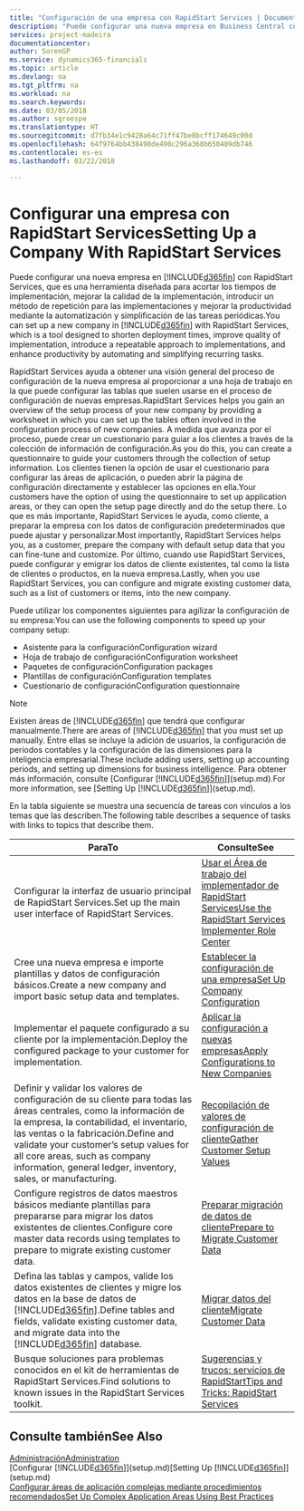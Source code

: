 ```yaml
---
title: "Configuración de una empresa con RapidStart Services | Documentos de Microsoft"
description: "Puede configurar una nueva empresa en Business Central con RapidStart Services, que es una herramienta diseñada para acortar los tiempos de implementación, mejorar la calidad de la implementación, introducir un método de repetición para las implementaciones y mejorar la productividad mediante la automatización y simplificación de las tareas periódicas."
services: project-madeira
documentationcenter: 
author: SorenGP
ms.service: dynamics365-financials
ms.topic: article
ms.devlang: na
ms.tgt_pltfrm: na
ms.workload: na
ms.search.keywords: 
ms.date: 03/05/2018
ms.author: sgroespe
ms.translationtype: HT
ms.sourcegitcommit: d7fb34e1c9428a64c71ff47be8bcff174649c00d
ms.openlocfilehash: 64f9764bb438498de490c296a368b650409db746
ms.contentlocale: es-es
ms.lasthandoff: 03/22/2018

---
```

# <a name="setting-up-a-company-with-rapidstart-services"></a><span data-ttu-id="49202-103">Configurar una empresa con RapidStart Services</span><span class="sxs-lookup"><span data-stu-id="49202-103">Setting Up a Company With RapidStart Services</span></span>
<span data-ttu-id="49202-104">Puede configurar una nueva empresa en [!INCLUDE[d365fin](includes/d365fin_md.md)] con RapidStart Services, que es una herramienta diseñada para acortar los tiempos de implementación, mejorar la calidad de la implementación, introducir un método de repetición para las implementaciones y mejorar la productividad mediante la automatización y simplificación de las tareas periódicas.</span><span class="sxs-lookup"><span data-stu-id="49202-104">You can set up a new company in [!INCLUDE[d365fin](includes/d365fin_md.md)] with RapidStart Services, which is a tool designed to shorten deployment times, improve quality of implementation, introduce a repeatable approach to implementations, and enhance productivity by automating and simplifying recurring tasks.</span></span>  

<span data-ttu-id="49202-105">RapidStart Services ayuda a obtener una visión general del proceso de configuración de la nueva empresa al proporcionar a una hoja de trabajo en la que puede configurar las tablas que suelen usarse en el proceso de configuración de nuevas empresas.</span><span class="sxs-lookup"><span data-stu-id="49202-105">RapidStart Services helps you gain an overview of the setup process of your new company by providing a worksheet in which you can set up the tables often involved in the configuration process of new companies.</span></span> <span data-ttu-id="49202-106">A medida que avanza por el proceso, puede crear un cuestionario para guiar a los clientes a través de la colección de información de configuración.</span><span class="sxs-lookup"><span data-stu-id="49202-106">As you do this, you can create a questionnaire to guide your customers through the collection of setup information.</span></span> <span data-ttu-id="49202-107">Los clientes tienen la opción de usar el cuestionario para configurar las áreas de aplicación, o pueden abrir la página de configuración directamente y establecer las opciones en ella.</span><span class="sxs-lookup"><span data-stu-id="49202-107">Your customers have the option of using the questionnaire to set up application areas, or they can open the setup page directly and do the setup there.</span></span> <span data-ttu-id="49202-108">Lo que es más importante, RapidStart Services le ayuda, como cliente, a preparar la empresa con los datos de configuración predeterminados que puede ajustar y personalizar.</span><span class="sxs-lookup"><span data-stu-id="49202-108">Most importantly, RapidStart Services helps you, as a customer, prepare the company with default setup data that you can fine-tune and customize.</span></span> <span data-ttu-id="49202-109">Por último, cuando use RapidStart Services, puede configurar y emigrar los datos de cliente existentes, tal como la lista de clientes o productos, en la nueva empresa.</span><span class="sxs-lookup"><span data-stu-id="49202-109">Lastly, when you use RapidStart Services, you can configure and migrate existing customer data, such as a list of customers or items, into the new company.</span></span>

<span data-ttu-id="49202-110">Puede utilizar los componentes siguientes para agilizar la configuración de su empresa:</span><span class="sxs-lookup"><span data-stu-id="49202-110">You can use the following components to speed up your company setup:</span></span>  

-   <span data-ttu-id="49202-111">Asistente para la configuración</span><span class="sxs-lookup"><span data-stu-id="49202-111">Configuration wizard</span></span>  
-   <span data-ttu-id="49202-112">Hoja de trabajo de configuración</span><span class="sxs-lookup"><span data-stu-id="49202-112">Configuration worksheet</span></span>  
-   <span data-ttu-id="49202-113">Paquetes de configuración</span><span class="sxs-lookup"><span data-stu-id="49202-113">Configuration packages</span></span>  
-   <span data-ttu-id="49202-114">Plantillas de configuración</span><span class="sxs-lookup"><span data-stu-id="49202-114">Configuration templates</span></span>  
-   <span data-ttu-id="49202-115">Cuestionario de configuración</span><span class="sxs-lookup"><span data-stu-id="49202-115">Configuration questionnaire</span></span>  

> [!Note]  
>  <span data-ttu-id="49202-116">Existen áreas de [!INCLUDE[d365fin](includes/d365fin_md.md)] que tendrá que configurar manualmente.</span><span class="sxs-lookup"><span data-stu-id="49202-116">There are areas of [!INCLUDE[d365fin](includes/d365fin_md.md)] that you must set up manually.</span></span> <span data-ttu-id="49202-117">Entre ellas se incluye la adición de usuarios, la configuración de periodos contables y la configuración de las dimensiones para la inteligencia empresarial.</span><span class="sxs-lookup"><span data-stu-id="49202-117">These include adding users, setting up accounting periods, and setting up dimensions for business intelligence.</span></span> <span data-ttu-id="49202-118">Para obtener más información, consulte [Configurar [!INCLUDE[d365fin](includes/d365fin_md.md)]](setup.md).</span><span class="sxs-lookup"><span data-stu-id="49202-118">For more information, see [Setting Up [!INCLUDE[d365fin](includes/d365fin_md.md)]](setup.md).</span></span>

 <span data-ttu-id="49202-119">En la tabla siguiente se muestra una secuencia de tareas con vínculos a los temas que las describen.</span><span class="sxs-lookup"><span data-stu-id="49202-119">The following table describes a sequence of tasks with links to topics that describe them.</span></span>

|<span data-ttu-id="49202-120">**Para**</span><span class="sxs-lookup"><span data-stu-id="49202-120">**To**</span></span>|<span data-ttu-id="49202-121">**Consulte**</span><span class="sxs-lookup"><span data-stu-id="49202-121">**See**</span></span>|  
|------------|-------------|  
|<span data-ttu-id="49202-122">Configurar la interfaz de usuario principal de RapidStart Services.</span><span class="sxs-lookup"><span data-stu-id="49202-122">Set up the main user interface of RapidStart Services.</span></span>|[<span data-ttu-id="49202-123">Usar el Área de trabajo del implementador de RapidStart Services</span><span class="sxs-lookup"><span data-stu-id="49202-123">Use the RapidStart Services Implementer Role Center</span></span>](admin-how-to-use-the-rapidstart-services-role-center-to-track-progress.md)|  
|<span data-ttu-id="49202-124">Cree una nueva empresa e importe plantillas y datos de configuración básicos.</span><span class="sxs-lookup"><span data-stu-id="49202-124">Create a new company and import basic setup data and templates.</span></span>|[<span data-ttu-id="49202-125">Establecer la configuración de una empresa</span><span class="sxs-lookup"><span data-stu-id="49202-125">Set Up Company Configuration</span></span>](admin-set-up-company-configuration.md)|  
|<span data-ttu-id="49202-126">Implementar el paquete configurado a su cliente por la implementación.</span><span class="sxs-lookup"><span data-stu-id="49202-126">Deploy the configured package to your customer for implementation.</span></span>|[<span data-ttu-id="49202-127">Aplicar la configuración a nuevas empresas</span><span class="sxs-lookup"><span data-stu-id="49202-127">Apply Configurations to New Companies</span></span>](admin-apply-configuration-to-new-companies.md)|
|<span data-ttu-id="49202-128">Definir y validar los valores de configuración de su cliente para todas las áreas centrales, como la información de la empresa, la contabilidad, el inventario, las ventas o la fabricación.</span><span class="sxs-lookup"><span data-stu-id="49202-128">Define and validate your customer’s setup values for all core areas, such as company information, general ledger, inventory, sales, or manufacturing.</span></span>|[<span data-ttu-id="49202-129">Recopilación de valores de configuración de cliente</span><span class="sxs-lookup"><span data-stu-id="49202-129">Gather Customer Setup Values</span></span>](admin-gather-customer-setup-values.md)|  
|<span data-ttu-id="49202-130">Configure registros de datos maestros básicos mediante plantillas para prepararse para migrar los datos existentes de clientes.</span><span class="sxs-lookup"><span data-stu-id="49202-130">Configure core master data records using templates to prepare to migrate existing customer data.</span></span>|[<span data-ttu-id="49202-131">Preparar migración de datos de cliente</span><span class="sxs-lookup"><span data-stu-id="49202-131">Prepare to Migrate Customer Data</span></span>](admin-use-templates-to-prepare-customer-data-for-migration.md)|  
|<span data-ttu-id="49202-132">Defina las tablas y campos, valide los datos existentes de clientes y migre los datos en la base de datos de [!INCLUDE[d365fin](includes/d365fin_md.md)].</span><span class="sxs-lookup"><span data-stu-id="49202-132">Define tables and fields, validate existing customer data, and migrate data into the [!INCLUDE[d365fin](includes/d365fin_md.md)] database.</span></span>|[<span data-ttu-id="49202-133">Migrar datos del cliente</span><span class="sxs-lookup"><span data-stu-id="49202-133">Migrate Customer Data</span></span>](admin-migrate-customer-data.md)|  
|<span data-ttu-id="49202-134">Busque soluciones para problemas conocidos en el kit de herramientas de RapidStart Services.</span><span class="sxs-lookup"><span data-stu-id="49202-134">Find solutions to known issues in the RapidStart Services toolkit.</span></span>|[<span data-ttu-id="49202-135">Sugerencias y trucos: servicios de RapidStart</span><span class="sxs-lookup"><span data-stu-id="49202-135">Tips and Tricks: RapidStart Services</span></span>](admin-tips-and-tricks-rapidstart-services.md)|  

## <a name="see-also"></a><span data-ttu-id="49202-136">Consulte también</span><span class="sxs-lookup"><span data-stu-id="49202-136">See Also</span></span>  
[<span data-ttu-id="49202-137">Administración</span><span class="sxs-lookup"><span data-stu-id="49202-137">Administration</span></span>](admin-setup-and-administration.md)  
<span data-ttu-id="49202-138">[Configurar [!INCLUDE[d365fin](includes/d365fin_md.md)]](setup.md)</span><span class="sxs-lookup"><span data-stu-id="49202-138">[Setting Up [!INCLUDE[d365fin](includes/d365fin_md.md)]](setup.md)</span></span>  
[<span data-ttu-id="49202-139">Configurar áreas de aplicación complejas mediante procedimientos recomendados</span><span class="sxs-lookup"><span data-stu-id="49202-139">Set Up Complex Application Areas Using Best Practices</span></span>](set-up-complex-application-areas-using-best-practices.md)   

